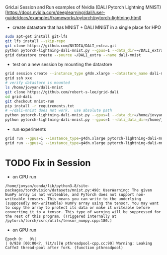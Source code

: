 Grid.ai Session and Run examples of Nvidia (DALI Pytorch Lightning MNIST)[https://docs.nvidia.com/deeplearning/dali/user-guide/docs/examples/frameworks/pytorch/pytorch-lightning.html]

- create datastore that has MNIST + DALI MNIST in a single place for HPO
```bash
sudo apt-get install git-lfs
git lfs install --skip-repo
git clone https://github.com/NVIDIA/DALI_extra.git
python pytorch-lightning-dali-mnist.py --gpus=1 --data_dir=~/DALI_extra --dali_data_dir=~/DALI_extra
grid datastore create --source ~/DALI_extra --name dali-mnist
```

- test on a new session by mounting the datastore 
```bash
grid session create --instance_type g4dn.xlarge --datastore_name dali-mnist 
grid ssh xxx
# verify datastore is mounted
ls /home/jovyan/dali-mnist
git clone https://github.com/robert-s-lee/grid-dali
cd grid-dali
git checkout mnist-run
pip install -r requirements.txt 
# ~/dali-mnist does not work.  use absolute path
python pytorch-lightning-dali-mnist.py --gpus=1 --data_dir=/home/jovyan/dali-mnist --dali_data_dir=/home/jovyan/dali-mnist
python pytorch-lightning-dali-mnist.py --gpus=1 --dali_data_dir=/home/jovyan/dali-mnist
```

- run experiments
```bash
grid run --gpus=1 --instance_type=g4dn.xlarge pytorch-lightning-dali-mnist.py --gpus=1 --data_dir=grid:dali-mnist:1 --dali_data_dir=grid:dali-mnist:1
grid run --gpus=1 --instance_type=g4dn.xlarge pytorch-lightning-dali-mnist.py --gpus=1 --dali_data_dir=grid:dali-mnist:1

```

# TODO Fix in Session

- on CPU run
```log
/home/jovyan/conda/lib/python3.8/site-packages/torchvision/datasets/mnist.py:498: UserWarning: The given NumPy array is not writeable, and PyTorch does not support non-writeable tensors. This means you can write to the underlying (supposedly non-writeable) NumPy array using the tensor. You may want to copy the array to protect its data or make it writeable before converting it to a tensor. This type of warning will be suppressed for the rest of this program. (Triggered internally at  /pytorch/torch/csrc/utils/tensor_numpy.cpp:180.)
```

- on GPU run
```log
Epoch 0:   0%|                                                                                                                    | 0/938 [00:00<?, ?it/s][W pthreadpool-cpp.cc:90] Warning: Leaking Caffe2 thread-pool after fork. (function pthreadpool)
```